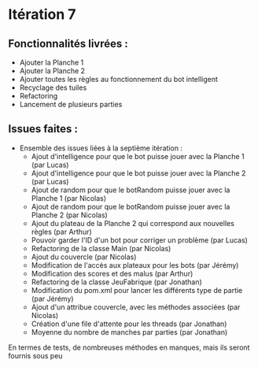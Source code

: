 # Itération 7
## Fonctionnalités livrées :
- Ajouter la Planche 1
- Ajouter la Planche 2
- Ajouter toutes les règles au fonctionnement du bot intelligent
- Recyclage des tuiles
- Refactoring
- Lancement de plusieurs parties
## Issues faites :
- Ensemble des issues liées à la septième itération :
    - Ajout d'intelligence pour que le bot puisse jouer avec la Planche 1 (par Lucas)
    - Ajout d'intelligence pour que le bot puisse jouer avec la Planche 2 (par Lucas)
    - Ajout de random pour que le botRandom puisse jouer avec la Planche 1 (par Nicolas)
    - Ajout de random pour que le botRandom puisse jouer avec la Planche 2 (par Nicolas)
    - Ajout du plateau de la Planche 2 qui correspond aux nouvelles règles (par Arthur)
    - Pouvoir garder l'ID d'un bot pour corriger un problème (par Lucas)
    - Refactoring de la classe Main (par Nicolas)
    - Ajout du couvercle (par Nicolas)
    - Modification de l'accès aux plateaux pour les bots (par Jérémy)
    - Modification des scores et des malus (par Arthur)
    - Refactoring de la classe JeuFabrique (par Jonathan)
    - Modification du pom.xml pour lancer les différents type de partie (par Jérémy)
    - Ajout d'un attribue couvercle, avec les méthodes associées (par Nicolas)
    - Création d'une file d'attente pour les threads (par Jonathan)
    - Moyenne du nombre de manches par parties (par Jonathan)
    

En termes de tests, de nombreuses méthodes en manques, mais ils seront fournis sous peu
